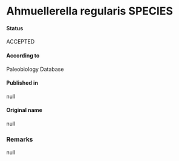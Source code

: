 Ahmuellerella regularis SPECIES
=======

#### Status
ACCEPTED

#### According to
Paleobiology Database

#### Published in
null

#### Original name
null

### Remarks
null